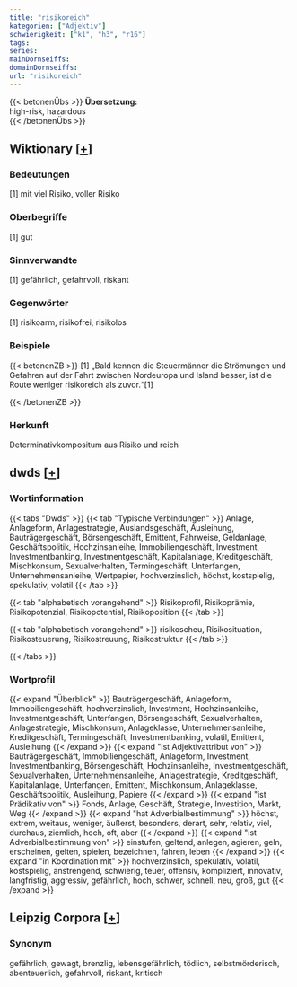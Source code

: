 ```yaml
---
title: "risikoreich"
kategorien: ["Adjektiv"]
schwierigkeit: ["k1", "h3", "r16"]
tags:
series:
mainDornseiffs:
domainDornseiffs:
url: "risikoreich"
---
```


{{< betonenÜbs >}}
**Übersetzung:**  
high-risk, hazardous  
{{< /betonenÜbs >}}

## Wiktionary [[+](https://de.wiktionary.org/wiki/risikoreich)]

### Bedeutungen
[1] mit viel Risiko, voller Risiko  

### Oberbegriffe
[1] gut  

### Sinnverwandte
[1] gefährlich, gefahrvoll, riskant  

### Gegenwörter
[1] risikoarm, risikofrei, risikolos  

### Beispiele
{{< betonenZB >}}
[1] „Bald kennen die Steuermänner die Strömungen und Gefahren auf der Fahrt zwischen Nordeuropa und Island besser, ist die Route weniger risikoreich als zuvor.“[1]  

{{< /betonenZB >}}
### Herkunft
Determinativkompositum aus Risiko und reich  



## dwds [[+](https://www.dwds.de/wb/risikoreich)]

### Wortinformation
{{< tabs "Dwds" >}}
{{< tab "Typische Verbindungen" >}}
Anlage, Anlageform, Anlagestrategie, Auslandsgeschäft, Ausleihung, Bauträgergeschäft, Börsengeschäft, Emittent, Fahrweise, Geldanlage, Geschäftspolitik, Hochzinsanleihe, Immobiliengeschäft, Investment, Investmentbanking, Investmentgeschäft, Kapitalanlage, Kreditgeschäft, Mischkonsum, Sexualverhalten, Termingeschäft, Unterfangen, Unternehmensanleihe, Wertpapier, hochverzinslich, höchst, kostspielig, spekulativ, volatil
{{< /tab >}}

{{< tab "alphabetisch vorangehend" >}}
Risikoprofil, Risikoprämie, Risikopotenzial, Risikopotential, Risikoposition
{{< /tab >}}

{{< tab "alphabetisch vorangehend" >}}
risikoscheu, Risikosituation, Risikosteuerung, Risikostreuung, Risikostruktur
{{< /tab >}}

{{< /tabs >}}

### Wortprofil
{{< expand "Überblick" >}} Bauträgergeschäft, Anlageform, Immobiliengeschäft, hochverzinslich, Investment, Hochzinsanleihe, Investmentgeschäft, Unterfangen, Börsengeschäft, Sexualverhalten, Anlagestrategie, Mischkonsum, Anlageklasse, Unternehmensanleihe, Kreditgeschäft, Termingeschäft, Investmentbanking, volatil, Emittent, Ausleihung {{< /expand >}}
{{< expand "ist Adjektivattribut von" >}} Bauträgergeschäft, Immobiliengeschäft, Anlageform, Investment, Investmentbanking, Börsengeschäft, Hochzinsanleihe, Investmentgeschäft, Sexualverhalten, Unternehmensanleihe, Anlagestrategie, Kreditgeschäft, Kapitalanlage, Unterfangen, Emittent, Mischkonsum, Anlageklasse, Geschäftspolitik, Ausleihung, Papiere {{< /expand >}}
{{< expand "ist Prädikativ von" >}} Fonds, Anlage, Geschäft, Strategie, Investition, Markt, Weg {{< /expand >}}
{{< expand "hat Adverbialbestimmung" >}} höchst, extrem, weitaus, weniger, äußerst, besonders, derart, sehr, relativ, viel, durchaus, ziemlich, hoch, oft, aber {{< /expand >}}
{{< expand "ist Adverbialbestimmung von" >}} einstufen, geltend, anlegen, agieren, geln, erscheinen, gelten, spielen, bezeichnen, fahren, leben {{< /expand >}}
{{< expand "in Koordination mit" >}} hochverzinslich, spekulativ, volatil, kostspielig, anstrengend, schwierig, teuer, offensiv, kompliziert, innovativ, langfristig, aggressiv, gefährlich, hoch, schwer, schnell, neu, groß, gut {{< /expand >}}

## Leipzig Corpora [[+](https://corpora.uni-leipzig.de/en/res?word=risikoreich&corpusId=deu_newscrawl-public_2018)]


### Synonym
gefährlich, gewagt, brenzlig, lebensgefährlich, tödlich, selbstmörderisch, abenteuerlich, gefahrvoll, riskant, kritisch

